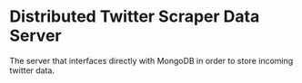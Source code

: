 Distributed Twitter Scraper Data Server
===========================================
The server that interfaces directly with MongoDB in order to store incoming twitter data.
